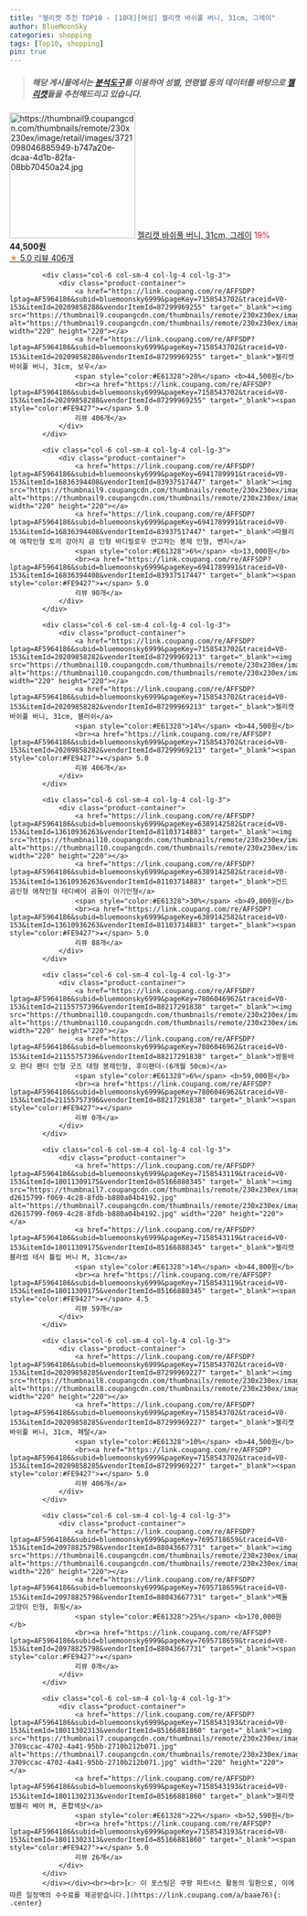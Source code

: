 ```yaml
---
title: "젤리캣 추천 TOP10 - [10대][여성] 젤리캣 바쉬풀 버니, 31cm, 그레이"
author: BlueMoonSky
categories: shopping
tags: [Top10, shopping]
pin: true
---
```


> ##### 해당 게시물에서는 [**분석도구**](https://itemscout.io/)를 이용하여 **성별**, **연령별** 등의 데이터를 바탕으로 [**젤리캣**](https://link.coupang.com/a/baae76)들을 추천해드리고 있습니다.
<div class="container"><div class="row">
            <div class="col-6 col-sm-4 col-lg-4 col-lg-3">
                <div class="product-container">
                    <a href="https://link.coupang.com/re/AFFSDP?lptag=AF5964186&subid=bluemoonsky6999&pageKey=7158543702&traceid=V0-153&itemId=20209858294&vendorItemId=87299969294" target="_blank"><img src="https://thumbnail9.coupangcdn.com/thumbnails/remote/230x230ex/image/retail/images/3721098046885949-b747a20e-dcaa-4d1b-82fa-08bb70450a24.jpg" alt="https://thumbnail9.coupangcdn.com/thumbnails/remote/230x230ex/image/retail/images/3721098046885949-b747a20e-dcaa-4d1b-82fa-08bb70450a24.jpg" width="220" height="220"></a>
                    <a href="https://link.coupang.com/re/AFFSDP?lptag=AF5964186&subid=bluemoonsky6999&pageKey=7158543702&traceid=V0-153&itemId=20209858294&vendorItemId=87299969294" target="_blank">젤리캣 바쉬풀 버니, 31cm, 그레이</a>
                    <span style="color:#E61328">19%</span> <b>44,500원</b>
                    <br><a href="https://link.coupang.com/re/AFFSDP?lptag=AF5964186&subid=bluemoonsky6999&pageKey=7158543702&traceid=V0-153&itemId=20209858294&vendorItemId=87299969294" target="_blank"><span style="color:#FE9427">★</span> 5.0
                    리뷰 406개</a>
                </div>
            </div>
            
            <div class="col-6 col-sm-4 col-lg-4 col-lg-3">
                <div class="product-container">
                    <a href="https://link.coupang.com/re/AFFSDP?lptag=AF5964186&subid=bluemoonsky6999&pageKey=7158543702&traceid=V0-153&itemId=20209858288&vendorItemId=87299969255" target="_blank"><img src="https://thumbnail9.coupangcdn.com/thumbnails/remote/230x230ex/image/rs_quotation_api/sjnptb9j/336ae916f04c4346b2b503346f1e32ab.jpg" alt="https://thumbnail9.coupangcdn.com/thumbnails/remote/230x230ex/image/rs_quotation_api/sjnptb9j/336ae916f04c4346b2b503346f1e32ab.jpg" width="220" height="220"></a>
                    <a href="https://link.coupang.com/re/AFFSDP?lptag=AF5964186&subid=bluemoonsky6999&pageKey=7158543702&traceid=V0-153&itemId=20209858288&vendorItemId=87299969255" target="_blank">젤리캣 바쉬풀 버니, 31cm, 보우</a>
                    <span style="color:#E61328">20%</span> <b>44,500원</b>
                    <br><a href="https://link.coupang.com/re/AFFSDP?lptag=AF5964186&subid=bluemoonsky6999&pageKey=7158543702&traceid=V0-153&itemId=20209858288&vendorItemId=87299969255" target="_blank"><span style="color:#FE9427">★</span> 5.0
                    리뷰 406개</a>
                </div>
            </div>
            
            <div class="col-6 col-sm-4 col-lg-4 col-lg-3">
                <div class="product-container">
                    <a href="https://link.coupang.com/re/AFFSDP?lptag=AF5964186&subid=bluemoonsky6999&pageKey=6941789991&traceid=V0-153&itemId=16836394408&vendorItemId=83937517447" target="_blank"><img src="https://thumbnail9.coupangcdn.com/thumbnails/remote/230x230ex/image/vendor_inventory/45e9/448c10eb066f3f30851182991fef5eff0b9193ad8d44ed5f369060be257e.jpg" alt="https://thumbnail9.coupangcdn.com/thumbnails/remote/230x230ex/image/vendor_inventory/45e9/448c10eb066f3f30851182991fef5eff0b9193ad8d44ed5f369060be257e.jpg" width="220" height="220"></a>
                    <a href="https://link.coupang.com/re/AFFSDP?lptag=AF5964186&subid=bluemoonsky6999&pageKey=6941789991&traceid=V0-153&itemId=16836394408&vendorItemId=83937517447" target="_blank">따블리에 애착인형 토끼 강아지 곰 인형 바디필로우 안고자는 봉제 인형, 벤지</a>
                    <span style="color:#E61328">6%</span> <b>13,000원</b>
                    <br><a href="https://link.coupang.com/re/AFFSDP?lptag=AF5964186&subid=bluemoonsky6999&pageKey=6941789991&traceid=V0-153&itemId=16836394408&vendorItemId=83937517447" target="_blank"><span style="color:#FE9427">★</span> 5.0
                    리뷰 90개</a>
                </div>
            </div>
            
            <div class="col-6 col-sm-4 col-lg-4 col-lg-3">
                <div class="product-container">
                    <a href="https://link.coupang.com/re/AFFSDP?lptag=AF5964186&subid=bluemoonsky6999&pageKey=7158543702&traceid=V0-153&itemId=20209858282&vendorItemId=87299969213" target="_blank"><img src="https://thumbnail10.coupangcdn.com/thumbnails/remote/230x230ex/image/rs_quotation_api/cft0mmkw/1aab1443886e4c34aae5887b1598d926.jpg" alt="https://thumbnail10.coupangcdn.com/thumbnails/remote/230x230ex/image/rs_quotation_api/cft0mmkw/1aab1443886e4c34aae5887b1598d926.jpg" width="220" height="220"></a>
                    <a href="https://link.coupang.com/re/AFFSDP?lptag=AF5964186&subid=bluemoonsky6999&pageKey=7158543702&traceid=V0-153&itemId=20209858282&vendorItemId=87299969213" target="_blank">젤리캣 바쉬풀 버니, 31cm, 블러쉬</a>
                    <span style="color:#E61328">14%</span> <b>44,500원</b>
                    <br><a href="https://link.coupang.com/re/AFFSDP?lptag=AF5964186&subid=bluemoonsky6999&pageKey=7158543702&traceid=V0-153&itemId=20209858282&vendorItemId=87299969213" target="_blank"><span style="color:#FE9427">★</span> 5.0
                    리뷰 406개</a>
                </div>
            </div>
            
            <div class="col-6 col-sm-4 col-lg-4 col-lg-3">
                <div class="product-container">
                    <a href="https://link.coupang.com/re/AFFSDP?lptag=AF5964186&subid=bluemoonsky6999&pageKey=6389142582&traceid=V0-153&itemId=13610936263&vendorItemId=81103714883" target="_blank"><img src="https://thumbnail10.coupangcdn.com/thumbnails/remote/230x230ex/image/vendor_inventory/9649/0e7b3bc06b107be81c01364057a4b2a3cb35834c9a3bfc18397281e2d96a.jpeg" alt="https://thumbnail10.coupangcdn.com/thumbnails/remote/230x230ex/image/vendor_inventory/9649/0e7b3bc06b107be81c01364057a4b2a3cb35834c9a3bfc18397281e2d96a.jpeg" width="220" height="220"></a>
                    <a href="https://link.coupang.com/re/AFFSDP?lptag=AF5964186&subid=bluemoonsky6999&pageKey=6389142582&traceid=V0-153&itemId=13610936263&vendorItemId=81103714883" target="_blank">건드 곰인형 애착인형 테디베어 곰돌이 아기인형</a>
                    <span style="color:#E61328">30%</span> <b>49,800원</b>
                    <br><a href="https://link.coupang.com/re/AFFSDP?lptag=AF5964186&subid=bluemoonsky6999&pageKey=6389142582&traceid=V0-153&itemId=13610936263&vendorItemId=81103714883" target="_blank"><span style="color:#FE9427">★</span> 5.0
                    리뷰 88개</a>
                </div>
            </div>
            
            <div class="col-6 col-sm-4 col-lg-4 col-lg-3">
                <div class="product-container">
                    <a href="https://link.coupang.com/re/AFFSDP?lptag=AF5964186&subid=bluemoonsky6999&pageKey=7806046962&traceid=V0-153&itemId=21155757396&vendorItemId=88217291838" target="_blank"><img src="https://thumbnail10.coupangcdn.com/thumbnails/remote/230x230ex/image/vendor_inventory/5c4a/21242771351e673584b7392dc17c5c0085121077208bdfb77c6fc2e1cc58.png" alt="https://thumbnail10.coupangcdn.com/thumbnails/remote/230x230ex/image/vendor_inventory/5c4a/21242771351e673584b7392dc17c5c0085121077208bdfb77c6fc2e1cc58.png" width="220" height="220"></a>
                    <a href="https://link.coupang.com/re/AFFSDP?lptag=AF5964186&subid=bluemoonsky6999&pageKey=7806046962&traceid=V0-153&itemId=21155757396&vendorItemId=88217291838" target="_blank">쌍둥바오 판다 팬더 인형 굿즈 대형 봉제인형, 후이팬더-(6개월 50cm)</a>
                    <span style="color:#E61328">6%</span> <b>59,000원</b>
                    <br><a href="https://link.coupang.com/re/AFFSDP?lptag=AF5964186&subid=bluemoonsky6999&pageKey=7806046962&traceid=V0-153&itemId=21155757396&vendorItemId=88217291838" target="_blank"><span style="color:#FE9427">★</span> 
                    리뷰 0개</a>
                </div>
            </div>
            
            <div class="col-6 col-sm-4 col-lg-4 col-lg-3">
                <div class="product-container">
                    <a href="https://link.coupang.com/re/AFFSDP?lptag=AF5964186&subid=bluemoonsky6999&pageKey=7158543119&traceid=V0-153&itemId=18011309175&vendorItemId=85166888345" target="_blank"><img src="https://thumbnail7.coupangcdn.com/thumbnails/remote/230x230ex/image/retail/images/2897943173337305-d2615799-f069-4c28-8fdb-b880a04b4192.jpg" alt="https://thumbnail7.coupangcdn.com/thumbnails/remote/230x230ex/image/retail/images/2897943173337305-d2615799-f069-4c28-8fdb-b880a04b4192.jpg" width="220" height="220"></a>
                    <a href="https://link.coupang.com/re/AFFSDP?lptag=AF5964186&subid=bluemoonsky6999&pageKey=7158543119&traceid=V0-153&itemId=18011309175&vendorItemId=85166888345" target="_blank">젤리캣 블라썸 테사 튤립 버니 M, 31cm</a>
                    <span style="color:#E61328">14%</span> <b>44,800원</b>
                    <br><a href="https://link.coupang.com/re/AFFSDP?lptag=AF5964186&subid=bluemoonsky6999&pageKey=7158543119&traceid=V0-153&itemId=18011309175&vendorItemId=85166888345" target="_blank"><span style="color:#FE9427">★</span> 4.5
                    리뷰 59개</a>
                </div>
            </div>
            
            <div class="col-6 col-sm-4 col-lg-4 col-lg-3">
                <div class="product-container">
                    <a href="https://link.coupang.com/re/AFFSDP?lptag=AF5964186&subid=bluemoonsky6999&pageKey=7158543702&traceid=V0-153&itemId=20209858285&vendorItemId=87299969227" target="_blank"><img src="https://thumbnail8.coupangcdn.com/thumbnails/remote/230x230ex/image/rs_quotation_api/eu7dlec0/64d2b8b733c047ccb30e43f538361f25.jpg" alt="https://thumbnail8.coupangcdn.com/thumbnails/remote/230x230ex/image/rs_quotation_api/eu7dlec0/64d2b8b733c047ccb30e43f538361f25.jpg" width="220" height="220"></a>
                    <a href="https://link.coupang.com/re/AFFSDP?lptag=AF5964186&subid=bluemoonsky6999&pageKey=7158543702&traceid=V0-153&itemId=20209858285&vendorItemId=87299969227" target="_blank">젤리캣 바쉬풀 버니, 31cm, 페탈</a>
                    <span style="color:#E61328">10%</span> <b>44,500원</b>
                    <br><a href="https://link.coupang.com/re/AFFSDP?lptag=AF5964186&subid=bluemoonsky6999&pageKey=7158543702&traceid=V0-153&itemId=20209858285&vendorItemId=87299969227" target="_blank"><span style="color:#FE9427">★</span> 5.0
                    리뷰 406개</a>
                </div>
            </div>
            
            <div class="col-6 col-sm-4 col-lg-4 col-lg-3">
                <div class="product-container">
                    <a href="https://link.coupang.com/re/AFFSDP?lptag=AF5964186&subid=bluemoonsky6999&pageKey=7695718659&traceid=V0-153&itemId=20978825798&vendorItemId=88043667731" target="_blank"><img src="https://thumbnail6.coupangcdn.com/thumbnails/remote/230x230ex/image/vendor_inventory/c429/3db2895a0e6aa52962fcd7ee844ad659cbc9c94217dfa3c76780ef313eaf.jpg" alt="https://thumbnail6.coupangcdn.com/thumbnails/remote/230x230ex/image/vendor_inventory/c429/3db2895a0e6aa52962fcd7ee844ad659cbc9c94217dfa3c76780ef313eaf.jpg" width="220" height="220"></a>
                    <a href="https://link.coupang.com/re/AFFSDP?lptag=AF5964186&subid=bluemoonsky6999&pageKey=7695718659&traceid=V0-153&itemId=20978825798&vendorItemId=88043667731" target="_blank">랙돌 고양이 인형, 휘핑</a>
                    <span style="color:#E61328">25%</span> <b>170,000원</b>
                    <br><a href="https://link.coupang.com/re/AFFSDP?lptag=AF5964186&subid=bluemoonsky6999&pageKey=7695718659&traceid=V0-153&itemId=20978825798&vendorItemId=88043667731" target="_blank"><span style="color:#FE9427">★</span> 
                    리뷰 0개</a>
                </div>
            </div>
            
            <div class="col-6 col-sm-4 col-lg-4 col-lg-3">
                <div class="product-container">
                    <a href="https://link.coupang.com/re/AFFSDP?lptag=AF5964186&subid=bluemoonsky6999&pageKey=7158543193&traceid=V0-153&itemId=18011302313&vendorItemId=85166881860" target="_blank"><img src="https://thumbnail7.coupangcdn.com/thumbnails/remote/230x230ex/image/retail/images/500079912381718-3709ccac-4702-4a41-95bb-2710b212b071.jpg" alt="https://thumbnail7.coupangcdn.com/thumbnails/remote/230x230ex/image/retail/images/500079912381718-3709ccac-4702-4a41-95bb-2710b212b071.jpg" width="220" height="220"></a>
                    <a href="https://link.coupang.com/re/AFFSDP?lptag=AF5964186&subid=bluemoonsky6999&pageKey=7158543193&traceid=V0-153&itemId=18011302313&vendorItemId=85166881860" target="_blank">젤리캣 범블리 베어 M, 혼합색상</a>
                    <span style="color:#E61328">22%</span> <b>52,590원</b>
                    <br><a href="https://link.coupang.com/re/AFFSDP?lptag=AF5964186&subid=bluemoonsky6999&pageKey=7158543193&traceid=V0-153&itemId=18011302313&vendorItemId=85166881860" target="_blank"><span style="color:#FE9427">★</span> 5.0
                    리뷰 26개</a>
                </div>
            </div>
            </div></div><br><br>[👉 이 포스팅은 쿠팡 파트너스 활동의 일환으로, 이에 따른 일정액의 수수료를 제공받습니다.](https://link.coupang.com/a/baae76){: .center}